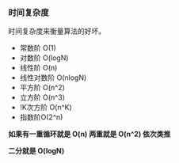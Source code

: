 ### 时间复杂度

时间复杂度来衡量算法的好坏。



* 常数阶 O(1)
* 对数阶 O(logN)
* 线性阶 O(n)
* 线性对数阶 O(nlogN)
* 平方阶 O(n^2)
* 立方阶 O(n^3)
* !K次方阶 O(n^K)
* 指数阶O(2^n)



**如果有一重循环就是 O(n) 两重就是 O(n^2) 依次类推**

**二分就是 O(logN)**



